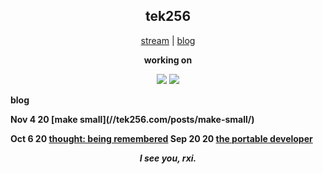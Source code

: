 <h2 align="center">tek256</h2>

<p align="center">
  <a href="https://twitch.tv/tek256">stream</a> | <a href="https://tek256.com/">blog</a>  
</p>

<p align="center"><b>working on</b></p>
<p align="center">
  <a href="https://github.com/tek256/astera"><img src="https://github-readme-stats.vercel.app/api/pin/?username=tek256&repo=astera"></a>
  <a href="https://github.com/tek256/aud"><img src="https://github-readme-stats.vercel.app/api/pin/?username=tek256&repo=simple-dark"></a>
</p>

<p><b>blog<b></p>
  
<!-- BLOG-POST-LIST:START -->Nov 4 20 [make small](//tek256.com/posts/make-small/) 
Oct 6 20 [thought: being remembered](//tek256.com/posts/being-remembered/) 
Sep 20 20 [the portable developer](//tek256.com/posts/the-portable-developer/) 
<!-- BLOG-POST-LIST:END -->

<p align="center"><i>I see you, rxi.</i></p>
